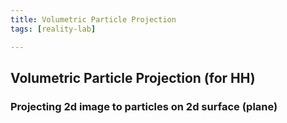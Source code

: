 ```yaml
---
title: Volumetric Particle Projection
tags: [reality-lab]

---
```


## Volumetric Particle Projection (for HH)

### Projecting 2d image to particles on 2d surface (plane)
